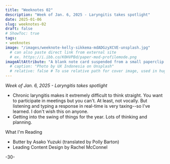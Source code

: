 ```yaml
---
title: "Weeknotes 02"
description: "Week of Jan. 6, 2025 - Laryngitis takes spotlight"
date: 2025-01-06
slug: weeknotes-02
draft: false
# ShowToc: true
tags:
- weeknotes
image: "/images/weeknote-kelly-sikkema-mdADGzyXCVE-unsplash.jpg"
  # can also paste direct link from external site
  # ex. https://i.ibb.co/K0HVPBd/paper-mod-profilemode.png
imageAltAttribute: "A blank note card suspended from a small paperclip attached to a black and white colored string. Photo by Kelly Sikkema on Unsplash."
  # caption: "Photo by UX Indonesia on Unsplash"
  # relative: false # To use relative path for cover image, used in hugo Page-bundles
---
```


_Week of Jan. 6, 2025 - Laryngitis takes spotlight_

* Chronic laryngitis makes it extremely difficult to think straight. You want to participate in meetings but you can't. At least, not vocally. But listening and typing a response in real-time is very taxing--so I've learned. I don't wish this on anyone.
* Getting into the swing of things for the year. Lots of thinking and planning.

What I'm Reading
* Butter by Asako Yuzuki (translated by Polly Barton)
* Leading Content Design by Rachel McConnel

-30-